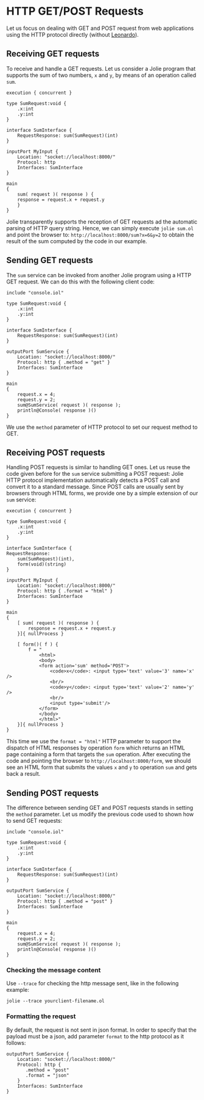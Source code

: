 # HTTP GET/POST Requests

Let us focus on dealing with GET and POST request from web applications using the HTTP protocol directly \(without [Leonardo](../leonardo/README.md)\).

## Receiving GET requests

To receive and handle a GET requests. Let us consider a Jolie program that supports the sum of two numbers, `x` and `y`, by means of an operation called `sum`.

```jolie
execution { concurrent }

type SumRequest:void {
    .x:int
    .y:int
}

interface SumInterface {
    RequestResponse: sum(SumRequest)(int)
}

inputPort MyInput {
    Location: "socket://localhost:8000/"
    Protocol: http
    Interfaces: SumInterface
}

main
{
    sum( request )( response ) {
    response = request.x + request.y
    }
}
```

Jolie transparently supports the reception of GET requests ad the automatic parsing of HTTP query string. Hence, we can simply execute `jolie sum.ol` and point the browser to: `http://localhost:8000/sum?x=6&y=2` to obtain the result of the sum computed by the code in our example.

## Sending GET requests

The `sum` service can be invoked from another Jolie program using a HTTP GET request. We can do this with the following client code:

```jolie
include "console.iol"

type SumRequest:void {
    .x:int
    .y:int
}

interface SumInterface {
    RequestResponse: sum(SumRequest)(int)
}

outputPort SumService {
    Location: "socket://localhost:8000/"
    Protocol: http { .method = "get" }
    Interfaces: SumInterface
}

main
{
    request.x = 4;
    request.y = 2;
    sum@SumService( request )( response );
    println@Console( response )()
}
```

We use the `method` parameter of HTTP protocol to set our request method to GET.

## Receiving POST requests

Handling POST requests is similar to handling GET ones. Let us reuse the code given before for the `sum` service submitting a POST request: Jolie HTTP protocol implementation automatically detects a POST call and convert it to a standard message. Since POST calls are usually sent by browsers through HTML forms, we provide one by a simple extension of our `sum` service:

```jolie
execution { concurrent }

type SumRequest:void {
    .x:int
    .y:int
}

interface SumInterface {
RequestResponse:
    sum(SumRequest)(int),
    form(void)(string)
}

inputPort MyInput {
    Location: "socket://localhost:8000/"
    Protocol: http { .format = "html" }
    Interfaces: SumInterface
}

main
{
    [ sum( request )( response ) {
        response = request.x + request.y
    }]{ nullProcess }

    [ form()( f ) {
        f = "
            <html>
            <body>
            <form action='sum' method='POST'>
                <code>x</code>: <input type='text' value='3' name='x' />
                <br/>
                <code>y</code>: <input type='text' value='2' name='y' />
                <br/>
                <input type='submit'/>
            </form>
            </body>
            </html>"
    }]{ nullProcess }
}
```

This time we use the `format = "html"` HTTP parameter to support the dispatch of HTML responses by operation `form` which returns an HTML page containing a form that targets the `sum` operation. After executing the code and pointing the browser to `http://localhost:8000/form`, we should see an HTML form that submits the values `x` and `y` to operation `sum` and gets back a result.

## Sending POST requests

The difference between sending GET and POST requests stands in setting the `method` parameter. Let us modify the previous code used to shown how to send GET requests:

```jolie
include "console.iol"

type SumRequest:void {
    .x:int
    .y:int
}

interface SumInterface {
    RequestResponse: sum(SumRequest)(int)
}

outputPort SumService {
    Location: "socket://localhost:8000/"
    Protocol: http { .method = "post" }
    Interfaces: SumInterface
}

main
{
    request.x = 4;
    request.y = 2;
    sum@SumService( request )( response );
    println@Console( response )()
}
```

### Checking the message content
Use `--trace` for checking the http message sent, like in the following example:
```
jolie --trace yourclient-filename.ol 
```

### Formatting the request
By default, the request is not sent in json format. In order to specify that the payload must be a json, add parameter `format` to the http protocol as it follows:

```
outputPort SumService {
    Location: "socket://localhost:8000/"
    Protocol: http {
       .method = "post"
       .format = "json"
    }
    Interfaces: SumInterface
}
```
